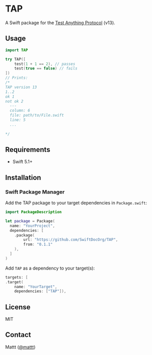 # TAP

A Swift package for the [Test Anything Protocol][tap] (v13).

## Usage

```swift
import TAP

try TAP([
    test(1 + 1 == 2), // passes
    test(true == false) // fails
])
// Prints:
/*
TAP version 13
1..2
ok 1
not ok 2
  ---
  column: 6
  file: path/to/File.swift
  line: 5
  ...
  
*/
```

## Requirements

- Swift 5.1+

## Installation

### Swift Package Manager

Add the TAP package to your target dependencies in `Package.swift`:

```swift
import PackageDescription

let package = Package(
  name: "YourProject",
  dependencies: [
    .package(
        url: "https://github.com/SwiftDocOrg/TAP",
        from: "0.1.1"
    ),
  ]
)
```

Add `TAP` as a dependency to your target(s):

```swift
targets: [
.target(
    name: "YourTarget",
    dependencies: ["TAP"]),
```

## License

MIT

## Contact

Mattt ([@mattt](https://twitter.com/mattt))

[tap]: https://testanything.org
